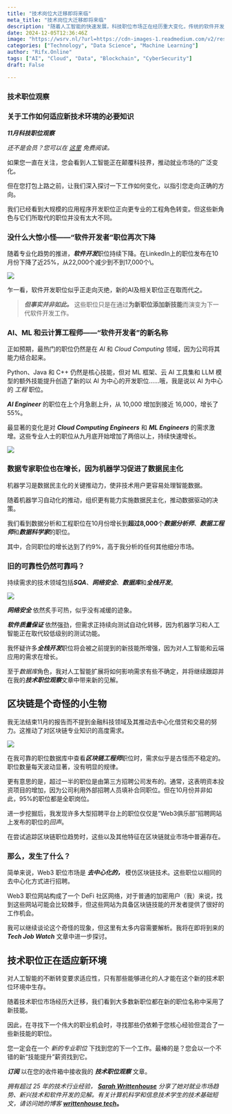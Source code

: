 ```yaml
---
title: "技术岗位大迁移即将来临"
meta_title: "技术岗位大迁移即将来临"
description: "随着人工智能的快速发展，科技职位市场正在经历重大变化，传统的软件开发职位数量下降，取而代之的是更专业的工程角色，如AI工程师和云计算工程师等。这些新职位要求具备新的技能，尤其是在机器学习和数据处理方面。同时，数据分析和工程职位也在增长，反映出数据民主化的趋势。尽管某些传统技术职位仍然存在需求，但整体市场正向适应新技术环境的方向发展。区块链技术的职位需求则表现出不稳定的特征，招聘方式也趋向去中心化。"
date: 2024-12-05T12:36:46Z
image: "https://wsrv.nl/?url=https://cdn-images-1.readmedium.com/v2/resize:fit:800/1*mDNWEqntju6kVYs0Vir3mg.png"
categories: ["Technology", "Data Science", "Machine Learning"]
author: "Rifx.Online"
tags: ["AI", "Cloud", "Data", "Blockchain", "CyberSecurity"]
draft: False

---
```


### 技术职位观察



### 关于工作如何适应新技术环境的必要知识



***11月科技职位观察***

*还不是会员？您可以在 [这里](https://readmedium.com/the-great-tech-job-migration-is-upon-us-60740e91e570?sk=e8220b19741a0357cca22b291d62d279) 免费阅读。*

如果您一直在关注，您会看到人工智能正在颠覆科技界，推动就业市场的广泛变化。

但在您打包上路之前，让我们深入探讨一下工作如何变化，以指引您走向正确的方向。

我们已经看到大规模的应用程序开发职位正向更专业的工程角色转变。但这些新角色与它们所取代的职位并没有太大不同。

### 没什么大惊小怪——“软件开发者”职位再次下降

随着专业化趋势的推进，***软件开发***职位持续下降。在LinkedIn上的职位发布在10月份下降了近25%，从22,000个减少到不到17,000个\。

![](https://wsrv.nl/?url=https://cdn-images-1.readmedium.com/v2/resize:fit:800/1*SFFURdiWcSSEOG7JRkKxPA.jpeg)

乍一看，软件开发职位似乎正走向灭绝，新的AI及相关职位正在取而代之。

> ***但事实并非如此。*** 这些职位只是在通过**为新职位添加新技能**而演变为下一代软件开发工作。

### AI、ML 和云计算工程师——“软件开发者”的新名称

正如预期，最热门的职位仍然是在 *AI* 和 *Cloud Computing* 领域，因为公司将其能力结合起来。

Python、Java 和 C\+\+ 仍然是核心技能，但对 ML 框架、云 AI 工具集和 LLM 模型的额外技能提升创造了新的以 AI 为中心的开发职位……哦，我是说以 AI 为中心的 *工程* 职位。

***AI Engineer*** 的职位在上个月急剧上升，从 10,000 增加到接近 16,000，增长了 55%。

最显著的变化是对 ***Cloud Computing Engineers*** 和 ***ML Engineers*** 的需求激增。这些专业人士的职位从九月底开始增加了两倍以上，持续快速增长。

![](https://wsrv.nl/?url=https://cdn-images-1.readmedium.com/v2/resize:fit:800/1*bcEurVBkvlr9AQbOp6tJ3w.jpeg)

### 数据专家职位也在增长，因为机器学习促进了数据民主化

机器学习是数据民主化的关键推动力，使非技术用户更容易处理智能数据。

随着机器学习自动化的推动，组织更有能力实施数据民主化，推动数据驱动的决策。

我们看到数据分析和工程职位在10月份增长到**超过8,000**个***数据分析师***、***数据工程师***和***数据科学家***的职位。

其中，合同职位的增长达到了约9%，高于我分析的任何其他细分市场。

### 旧的可靠性仍然可靠吗？

持续需求的技术领域包括***SQA***、***网络安全***、***数据库***和***全栈开发***。

![](https://wsrv.nl/?url=https://cdn-images-1.readmedium.com/v2/resize:fit:800/1*tRWQwNYOWtlixyiho3_dPg.jpeg)

***网络安全*** 依然炙手可热，似乎没有减缓的迹象。

***软件质量保证*** 依然强劲，但需求正持续向测试自动化转移，因为机器学习和人工智能正在取代较低级别的测试功能。

我怀疑许多***全栈开发***职位将会被之前提到的新技能所增强，因为对人工智能和云端应用的需求在增长。

至于*数据库*角色，我对人工智能扩展将如何影响需求有些不确定，并将继续跟踪并在我的***技术职位观察***文章中带来新的见解。

## 区块链是个奇怪的小生物

我无法结束11月的报告而不提到金融科技领域及其推动去中心化借贷和交易的努力。这推动了对区块链专业知识的高度需求。

![](https://wsrv.nl/?url=https://cdn-images-1.readmedium.com/v2/resize:fit:800/1*v3jcEYNO9UdZHhcBi8lc_w.png)

在我可靠的职位数据库中查看***区块链工程师***职位时，需求似乎是古怪而不稳定的。职位数量每天波动显著，没有明显的规律。

更有意思的是，超过一半的职位是由第三方招聘公司发布的。通常，这表明资本投资项目的增加，因为公司利用外部招聘人员填补合同职位。但在10月份并非如此，95%的职位都是全职岗位。

进一步挖掘后，我发现许多大型招聘平台上的职位仅仅是“Web3俱乐部”招聘网站上发布的职位的*回声*。

在尝试追踪区块链职位趋势时，这些以及其他特征在区块链就业市场中普遍存在。

### 那么，发生了什么？

简单来说，Web3 职位市场是 ***去中心化的，*** 模仿区块链技术。这些职位以相同的去中心化方式进行招聘。

Web3 职位网站构成了一个 DeFi 社区网络，对于普通的加密用户（我）来说，找到这些网站可能会比较棘手，但这些网站为具备区块链技能的开发者提供了很好的工作机会。

我可以继续谈论这个奇怪的现象，但这里有太多内容需要解析。我将在即将到来的 ***Tech Job Watch*** 文章中进一步探讨。

## 技术职位正在适应新环境

对人工智能的不断转变要求适应性，只有那些能够进化的人才能在这个新的技术职位环境中生存。

随着技术职位市场经历大迁移，我们看到大多数新职位都在新的职位名称中采用了新技能。

因此，在寻找下一个伟大的职业机会时，寻找那些仍依赖于您核心经验但混合了一些新技能的职位。

您一定会在一个 *新的专业职位* 下找到您的下一个工作。最棒的是？您会以一个不错的新“技能提升”薪资找到它。

***订阅*** 以在您的收件箱中接收我的 ***技术职位观察*** 文章。

*拥有超过 25 年的技术行业经验， [**Sarah Writtenhouse**](https://medium.com/@sarahwrittenhouse) 分享了她对就业市场趋势、新兴技术和软件开发的见解。有关计算机科学和信息技术学生的技术基础短文，请访问她的博客 [**writtenhouse tech**](https://writtenhousetechhouse.blogspot.com/)***。**

